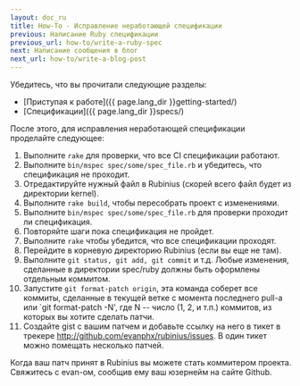 ```yaml
---
layout: doc_ru
title: How-To - Исправление неработающей спецификации
previous: Написание Ruby спецификации
previous_url: how-to/write-a-ruby-spec
next: Написание сообщения в блог
next_url: how-to/write-a-blog-post
---
```


Убедитесь, что вы прочитали следующие разделы:

  *  [Приступая к работе]({{ page.lang_dir }}getting-started/)
  *  [Спецификации]({{ page.lang_dir }}specs/)

После этого, для исправления неработающей спецификации проделайте следующее:

  1.  Выполните `rake` для проверки, что все CI спецификации работают.
  2.  Выполните `bin/mspec spec/some/spec_file.rb` и убедитесь, что спецификация
      не проходит.
  3.  Отредактируйте нужный файл в Rubinius (скорей всего файл будет из
      директории kernel).
  4.  Выполните `rake build`, чтобы пересобрать проект с изменениями.
  5.  Выполните `bin/mspec spec/some/spec_file.rb` для проверки проходит ли
      спецификация.
  6.  Повторяйте шаги пока спецификация не пройдет.
  7.  Выполните `rake` чтобы убедится, что все спецификации проходят.
  8.  Перейдите в корневую директорию Rubinius (если вы еще не там).
  9.  Выполните `git status, git add, git commit` и т.д. Любые изменения,
      сделанные в директории spec/ruby должны быть оформлены отдельным
      коммитом.
  10. Запустите `git format-patch origin`, эта команда соберет все коммиты,
      сделанные в текущей ветке с момента последнего pull-a или `git format-patch
      -N', где N -- число (1, 2, и т.п.) коммитов, из которых вы хотите сделать
      патчи.
  11. Создайте gist с вашим патчем и добавьте ссылку на него в тикет в трекере
      http://github.com/evanphx/rubinius/issues. В один тикет можно помещать
      несколько патчей.

Когда ваш патч принят в Rubinius вы можете стать коммитером проекта. Свяжитесь
с evan-ом, сообщив ему ваш юзернейм на сайте Github.
